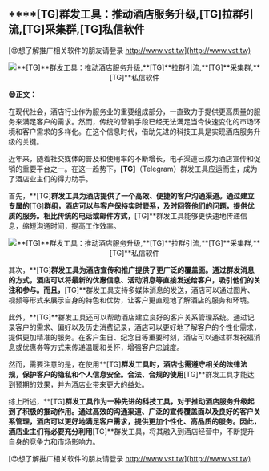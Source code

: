 ## ****[TG]**群发工具：推动酒店服务升级,**[TG]**拉群引流,**[TG]**采集群,**[TG]**私信软件**

[😍想了解推广相关软件的朋友请登录 http://www.vst.tw](http://www.vst.tw)

 <center><img src="https://vst.tw/MP4/tuiguang/png/7.png" alt="**[TG]**群发工具：推动酒店服务升级,**[TG]**拉群引流,**[TG]**采集群,**[TG]**私信软件"></center>

**😄正文：**

在现代社会，酒店行业作为服务业的重要组成部分，一直致力于提供更高质量的服务来满足客户的需求。然而，传统的营销手段已经无法满足当今快速变化的市场环境和客户需求的多样化。在这个信息时代，借助先进的科技工具是实现酒店服务升级的关键。

近年来，随着社交媒体的普及和使用率的不断增长，电子渠道已成为酒店宣传和促销的重要平台之一。在这一趋势下，**[TG]**（Telegram）群发工具应运而生，成为了酒店业主们的得力助手。

首先，**[TG]**群发工具为酒店提供了一个高效、便捷的客户沟通渠道。通过建立专属的**[TG]**群组，酒店可以与客户保持实时联系，及时回答他们的问题，提供优质的服务。相比传统的电话或邮件方式，**[TG]**群发工具能够更快速地传递信息，缩短沟通时间，提高工作效率。

 <center><img src="https://vst.tw/MP4/tuiguang/png/2.png" alt="**[TG]**群发工具：推动酒店服务升级,**[TG]**拉群引流,**[TG]**采集群,**[TG]**私信软件"></center>

其次，**[TG]**群发工具为酒店宣传和推广提供了更广泛的覆盖面。通过群发消息的方式，酒店可以将最新的优惠信息、活动消息等直接发送给客户，吸引他们的关注和参与。而且，**[TG]**群发工具支持多媒体消息的发送，酒店可以通过图片、视频等形式来展示自身的特色和优势，让客户更直观地了解酒店的服务和环境。

此外，**[TG]**群发工具还可以帮助酒店建立良好的客户关系管理系统。通过记录客户的需求、偏好以及历史消费记录，酒店可以更好地了解客户的个性化需求，提供更加精准的服务。在客户生日、纪念日等重要时刻，酒店可以通过群发祝福消息或优惠券等方式来传递温暖和关怀，增强客户忠诚度。

然而，需要注意的是，在使用**[TG]**群发工具时，酒店也需遵守相关的法律法规，保护客户的隐私和个人信息安全。合法、合规的使用**[TG]**群发工具才能达到预期的效果，并为酒店业带来更大的益处。

综上所述，**[TG]**群发工具作为一种先进的科技工具，对于推动酒店服务升级起到了积极的推动作用。通过高效的沟通渠道、广泛的宣传覆盖面以及良好的客户关系管理，酒店可以更好地满足客户需求，提供更加个性化、高品质的服务。因此，酒店业主们有必要充分利用**[TG]**群发工具，将其融入到酒店经营中，不断提升自身的竞争力和市场影响力。

[😍想了解推广相关软件的朋友请登录 http://www.vst.tw](http://www.vst.tw)



